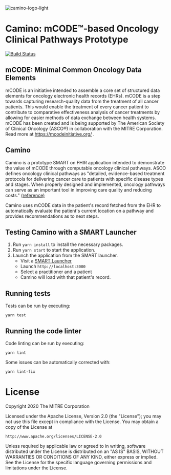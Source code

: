 ![camino-logo-light](https://user-images.githubusercontent.com/13512036/73880187-ec17d580-482b-11ea-9b4f-e5f15a492fad.png)
# Camino: mCODE™-based Oncology Clinical Pathways Prototype
[![Build Status](https://travis-ci.org/mcode/pathways.svg?branch=master)](https://travis-ci.org/mcode/pathways)


## mCODE: Minimal Common Oncology Data Elements
mCODE is an initiative intended to assemble a core set of structured data elements for oncology electronic health records (EHRs). mCODE is a step towards capturing research-quality data from the treatment of all cancer patients. This would enable the treatment of every cancer patient to contribute to comparative effectiveness analysis of cancer treatments by allowing for easier methods of data exchange between health systems. mCODE has been created and is being supported by The American Society of Clinical Oncology (ASCO®) in collaboration with the MITRE Corporation. Read more at https://mcodeinitiative.org/ .

## Camino
Camino is a prototype SMART on FHIR application intended to demonstrate the value of mCODE through computable oncology clinical pathways. ASCO defines oncology clinical pathways as "detailed, evidence-based treatment protocols for delivering cancer care to patients with specific disease types and stages. When properly designed and implemented, oncology pathways can serve as an important tool in improving care quality and reducing costs." [(reference)](https://www.asco.org/practice-policy/cancer-care-initiatives/clinical-pathways)

Camino uses mCODE data in the patient's record fetched from the EHR to automatically evaluate the patient's current location on a pathway and provides recommendations as to next steps.

## Testing Camino with a SMART Launcher

1. Run `yarn install` to install the necessary packages.
2. Run `yarn start` to start the application.
3. Launch the application from the SMART launcher.
    - Visit a [SMART Launcher](http://launch.smarthealthit.org)
    - Launch `http://localhost:3000`
    - Select a practitioner and a patient
    - Camino will load with that patient's record.

## Running tests
Tests can be run by executing:
```shell script
yarn test
```

## Running the code linter
Code linting can be run by executing:

```shell script
yarn lint
```

Some issues can be automatically corrected with:

```shell script
yarn lint-fix
```


# License
Copyright 2020 The MITRE Corporation

Licensed under the Apache License, Version 2.0 (the "License");
you may not use this file except in compliance with the License.
You may obtain a copy of the License at

    http://www.apache.org/licenses/LICENSE-2.0

Unless required by applicable law or agreed to in writing, software
distributed under the License is distributed on an "AS IS" BASIS,
WITHOUT WARRANTIES OR CONDITIONS OF ANY KIND, either express or implied.
See the License for the specific language governing permissions and
limitations under the License.
